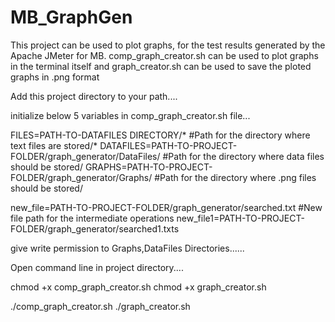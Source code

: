 # MB_GraphGen
This project can be used to plot graphs, for the test results generated by the Apache JMeter for MB.
comp_graph_creator.sh can be used to plot graphs in the terminal itself and graph_creator.sh can be used to save the ploted graphs in .png format

Add this project directory to your path....

initialize below 5 variables in comp_graph_creator.sh file...

FILES=PATH-TO-DATAFILES DIRECTORY/*          #Path for the directory where text files are stored/*
DATAFILES=PATH-TO-PROJECT-FOLDER/graph_generator/DataFiles/   #Path for the directory where data files should be stored/
GRAPHS=PATH-TO-PROJECT-FOLDER/graph_generator/Graphs/         #Path for the directory where .png files should be stored/

new_file=PATH-TO-PROJECT-FOLDER/graph_generator/searched.txt  #New file path for the intermediate operations
new_file1=PATH-TO-PROJECT-FOLDER/graph_generator/searched1.txts
  
give write permission to Graphs,DataFiles Directories......

Open command line in project directory....

  chmod +x comp_graph_creator.sh
  chmod +x graph_creator.sh
  
  ./comp_graph_creator.sh
  ./graph_creator.sh
